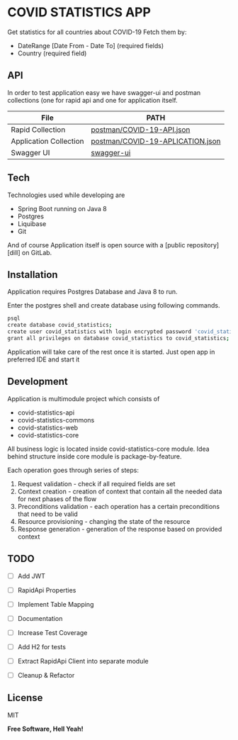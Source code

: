 # COVID STATISTICS APP

Get statistics for all countries about COVID-19
Fetch them by:
- DateRange [Date From - Date To] (required fields)
- Country (required field)

## API

In order to test application easy we have swagger-ui and postman collections (one for rapid api and one for application itself.

| File                   | PATH                                                                 |
|------------------------|----------------------------------------------------------------------|
| Rapid Collection       | [postman/COVID-19-API.json][PlRApi]                                  |
| Application Collection | [postman/COVID-19-APLICATION.json][PlApp]                            |
| Swagger UI             | [swagger-ui](http://localhost:9017/covid-statistics/swagger-ui.html) |

## Tech

Technologies used while developing are

- Spring Boot running on Java 8
- Postgres
- Liquibase
- Git

And of course Application itself is open source with a [public repository][dill]
on GitLab.

## Installation

Application requires Postgres Database and Java 8 to run.

Enter the postgres shell and create database using following commands.

```sh
psql
create database covid_statistics;
create user covid_statistics with login encrypted password 'covid_statistics';
grant all privileges on database covid_statistics to covid_statistics;
```

Application will take care of the rest once it is started. 
Just open app in preferred IDE and start it


## Development

Application is multimodule project which consists of
- covid-statistics-api
- covid-statistics-commons
- covid-statistics-web
- covid-statistics-core

All business logic is located inside covid-statistics-core module.
Idea behind structure inside core module is package-by-feature.

Each operation goes through series of steps:
1. Request validation - check if all required fields are set
2. Context creation - creation of context that contain all the needed data for next phases of the flow
3. Preconditions validation - each operation has a certain preconditions that need to be valid
4. Resource provisioning - changing the state of the resource
5. Response generation - generation of the response based on provided context

## TODO

- [ ] Add JWT
- [ ] RapidApi Properties
- [ ] Implement Table Mapping
- [ ] Documentation
- [ ] Increase Test Coverage
- [ ] Add H2 for tests
- [ ] Extract RapidApi Client into separate module
- [ ] Cleanup & Refactor


## License

MIT

**Free Software, Hell Yeah!**

[//]: # (These are reference links used in the body of this note and get stripped out when the markdown processor does its job. There is no need to format nicely because it shouldn't be seen. Thanks SO - http://stackoverflow.com/questions/4823468/store-comments-in-markdown-syntax)

[git-repo-url]: <https://github.com/joemccann/dillinger.git>

[PlRApi]: <https://github.com/joemccann/dillinger/tree/master/plugins/dropbox/README.md>
[PlApp]: <https://github.com/joemccann/dillinger/tree/master/plugins/github/README.md>
